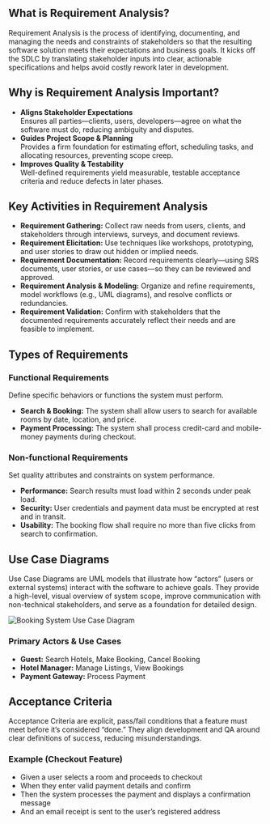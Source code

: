 <!-- README: Requirement Analysis in Software Development -->

<section id="what-is-requirement-analysis">
  <h2>What is Requirement Analysis?</h2>
  <p>
    Requirement Analysis is the process of identifying, documenting, and managing the needs and constraints of stakeholders so that the resulting software solution meets their expectations and business goals. It kicks off the SDLC by translating stakeholder inputs into clear, actionable specifications and helps avoid costly rework later in development.
  </p>
</section>

<section id="why-important">
  <h2>Why is Requirement Analysis Important?</h2>
  <ul>
    <li>
      <strong>Aligns Stakeholder Expectations</strong><br>
      Ensures all parties—clients, users, developers—agree on what the software must do, reducing ambiguity and disputes.
    </li>
    <li>
      <strong>Guides Project Scope &amp; Planning</strong><br>
      Provides a firm foundation for estimating effort, scheduling tasks, and allocating resources, preventing scope creep.
    </li>
    <li>
      <strong>Improves Quality &amp; Testability</strong><br>
      Well-defined requirements yield measurable, testable acceptance criteria and reduce defects in later phases.
    </li>
  </ul>
</section>

<section id="key-activities">
  <h2>Key Activities in Requirement Analysis</h2>
  <ul>
    <li>
      <strong>Requirement Gathering:</strong> Collect raw needs from users, clients, and stakeholders through interviews, surveys, and document reviews.
    </li>
    <li>
      <strong>Requirement Elicitation:</strong> Use techniques like workshops, prototyping, and user stories to draw out hidden or implied needs.
    </li>
    <li>
      <strong>Requirement Documentation:</strong> Record requirements clearly—using SRS documents, user stories, or use cases—so they can be reviewed and approved.
    </li>
    <li>
      <strong>Requirement Analysis &amp; Modeling:</strong> Organize and refine requirements, model workflows (e.g., UML diagrams), and resolve conflicts or redundancies.
    </li>
    <li>
      <strong>Requirement Validation:</strong> Confirm with stakeholders that the documented requirements accurately reflect their needs and are feasible to implement.
    </li>
  </ul>
</section>

<section id="types-of-requirements">
  <h2>Types of Requirements</h2>

  <h3>Functional Requirements</h3>
  <p>Define specific behaviors or functions the system must perform.</p>
  <ul>
    <li><strong>Search &amp; Booking:</strong> The system shall allow users to search for available rooms by date, location, and price.</li>
    <li><strong>Payment Processing:</strong> The system shall process credit-card and mobile-money payments during checkout.</li>
  </ul>

  <h3>Non-functional Requirements</h3>
  <p>Set quality attributes and constraints on system performance.</p>
  <ul>
    <li><strong>Performance:</strong> Search results must load within 2 seconds under peak load.</li>
    <li><strong>Security:</strong> User credentials and payment data must be encrypted at rest and in transit.</li>
    <li><strong>Usability:</strong> The booking flow shall require no more than five clicks from search to confirmation.</li>
  </ul>
</section>

<section id="use-case-diagrams">
  <h2>Use Case Diagrams</h2>
  <p>
    Use Case Diagrams are UML models that illustrate how “actors” (users or external systems) interact with the software to achieve goals. They provide a high-level, visual overview of system scope, improve communication with non-technical stakeholders, and serve as a foundation for detailed design.
  </p>
  <p>
    <img src="use-case.svg" alt="Booking System Use Case Diagram" />
  </p>
  <h3>Primary Actors &amp; Use Cases</h3>
  <ul>
    <li><strong>Guest:</strong> Search Hotels, Make Booking, Cancel Booking</li>
    <li><strong>Hotel Manager:</strong> Manage Listings, View Bookings</li>
    <li><strong>Payment Gateway:</strong> Process Payment</li>
  </ul>
</section>

<section id="acceptance-criteria">
  <h2>Acceptance Criteria</h2>
  <p>
    Acceptance Criteria are explicit, pass/fail conditions that a feature must meet before it’s considered “done.” They align development and QA around clear definitions of success, reducing misunderstandings.
  </p>
  <h3>Example (Checkout Feature)</h3>
  <ul>
    <li>Given a user selects a room and proceeds to checkout</li>
    <li>When they enter valid payment details and confirm</li>
    <li>Then the system processes the payment and displays a confirmation message</li>
    <li>And an email receipt is sent to the user’s registered address</li>
  </ul>
</section>
